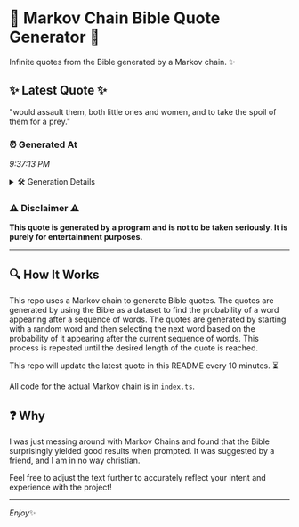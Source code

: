# 📖 Markov Chain Bible Quote Generator 📖

Infinite quotes from the Bible generated by a Markov chain. ✨

## ✨ Latest Quote ✨
"would assault them, both little ones and women, and to take the spoil of them for a prey."

### ⏰ Generated At
*9:37:13 PM*

<details>
    <summary>🛠️ Generation Details</summary>
    <p>
        <strong>🌱 Seed:</strong> would<br>
        <strong>🔄 Iterations:</strong> 17<br>
        <strong>📜 Context History:</strong><br>[ would ]: assault<br>[ would, assault ]: them,<br>[ would, assault, them, ]: both<br>[ would, assault, them,, both ]: little<br>[ would, assault, them,, both, little ]: ones<br>[ would, assault, them,, both, little, ones ]: and<br>[ assault, them,, both, little, ones, and ]: women,<br>[ them,, both, little, ones, and, women, ]: and<br>[ both, little, ones, and, women,, and ]: to<br>[ little, ones, and, women,, and, to ]: take<br>[ ones, and, women,, and, to, take ]: the<br>[ and, women,, and, to, take, the ]: spoil<br>[ women,, and, to, take, the, spoil ]: of<br>[ and, to, take, the, spoil, of ]: them<br>[ to, take, the, spoil, of, them ]: for<br>[ take, the, spoil, of, them, for ]: a<br>[ the, spoil, of, them, for, a ]: prey.<br>
    </p>
</details>

### ⚠️ Disclaimer ⚠️
**This quote is generated by a program and is not to be taken seriously. It is purely for entertainment purposes.**

---

## 🔍 How It Works

This repo uses a Markov chain to generate Bible quotes. The quotes are generated by using the Bible as a dataset to find the probability of a word appearing after a sequence of words. The quotes are generated by starting with a random word and then selecting the next word based on the probability of it appearing after the current sequence of words. This process is repeated until the desired length of the quote is reached.

This repo will update the latest quote in this README every 10 minutes. ⏳

All code for the actual Markov chain is in `index.ts`.

## ❓ Why

I was just messing around with Markov Chains and found that the Bible surprisingly yielded good results when prompted. 
It was suggested by a friend, and I am in no way christian.

Feel free to adjust the text further to accurately reflect your intent and experience with the project!

---

*Enjoy*✨
